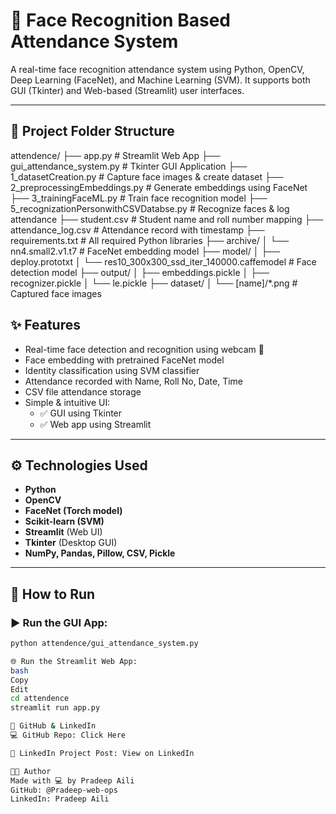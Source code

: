 # 📸 Face Recognition Based Attendance System

A real-time face recognition attendance system using Python, OpenCV, Deep Learning (FaceNet), and Machine Learning (SVM). It supports both GUI (Tkinter) and Web-based (Streamlit) user interfaces.

---

## 📁 Project Folder Structure
attendence/
├── app.py # Streamlit Web App
├── gui_attendance_system.py # Tkinter GUI Application
├── 1_datasetCreation.py # Capture face images & create dataset
├── 2_preprocessingEmbeddings.py # Generate embeddings using FaceNet
├── 3_trainingFaceML.py # Train face recognition model
├── 5_recognizationPersonwithCSVDatabse.py # Recognize faces & log attendance
├── student.csv # Student name and roll number mapping
├── attendance_log.csv # Attendance record with timestamp
├── requirements.txt # All required Python libraries
├── archive/
│ └── nn4.small2.v1.t7 # FaceNet embedding model
├── model/
│ ├── deploy.prototxt
│ └── res10_300x300_ssd_iter_140000.caffemodel # Face detection model
├── output/
│ ├── embeddings.pickle
│ ├── recognizer.pickle
│ └── le.pickle
├── dataset/
│ └── [name]/*.png # Captured face images

## ✨ Features

- Real-time face detection and recognition using webcam 🎥
- Face embedding with pretrained FaceNet model
- Identity classification using SVM classifier
- Attendance recorded with Name, Roll No, Date, Time
- CSV file attendance storage
- Simple & intuitive UI:  
  - ✅ GUI using Tkinter  
  - ✅ Web app using Streamlit

---

## ⚙️ Technologies Used

- **Python**
- **OpenCV**
- **FaceNet (Torch model)**
- **Scikit-learn (SVM)**
- **Streamlit** (Web UI)
- **Tkinter** (Desktop GUI)
- **NumPy, Pandas, Pillow, CSV, Pickle**

---

## 🚀 How to Run

### ▶️ Run the GUI App:
```bash
python attendence/gui_attendance_system.py

🌐 Run the Streamlit Web App:
bash
Copy
Edit
cd attendence
streamlit run app.py

🔗 GitHub & LinkedIn
💻 GitHub Repo: Click Here

🔗 LinkedIn Project Post: View on LinkedIn

👨‍💻 Author
Made with 💻 by Pradeep Aili
GitHub: @Pradeep-web-ops
LinkedIn: Pradeep Aili

